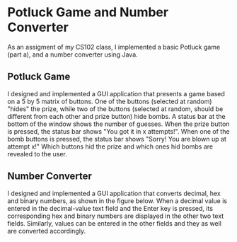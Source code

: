 # Potluck Game and Number Converter
As an assigment of my CS102 class, I implemented a basic Potluck game (part a), and a number converter using Java.
## Potluck Game
I designed and implemented a GUI application that presents a game based on a 5 by 5 matrix of buttons. One of the buttons (selected at random) "hides" the prize, while two of the buttons (selected at random, should be different from each other and prize button) hide bombs. A status bar at the bottom of the window shows the number of guesses. When the prize button is pressed, the status bar shows "You got it in x attempts!". When one of the bomb buttons is pressed, the status bar shows "Sorry! You are blown up at attempt x!" Which buttons hid the prize and which ones hid bombs are revealed to the user.
## Number Converter
I designed and implemented a GUI application that converts decimal, hex and binary numbers, as shown in the figure below. When a decimal value is entered in the decimal-value text field and the Enter key is pressed, its corresponding hex and binary numbers are displayed in the other two text fields. Similarly, values can be entered in the other fields and they as well are converted accordingly.



  
